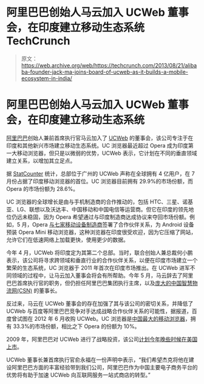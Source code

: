 # 阿里巴巴创始人马云加入 UCWeb 董事会，在印度建立移动生态系统 TechCrunch

> 原文：<https://web.archive.org/web/https://techcrunch.com/2013/08/21/alibaba-founder-jack-ma-joins-board-of-ucweb-as-it-builds-a-mobile-ecosystem-in-india/>

# 阿里巴巴创始人马云加入 UCWeb 董事会，在印度建立移动生态系统

[阿里巴巴](https://web.archive.org/web/20221006015110/https://beta.techcrunch.com/tag/alibaba/)创始人兼前首席执行官马云加入了 [UCWeb](https://web.archive.org/web/20221006015110/http://www.crunchbase.com/company/ucweb) 的董事会，该公司专注于在印度和其他新兴市场建立移动生态系统。UC 浏览器最近超过 Opera 成为印度第一大移动浏览器，但只是以微弱的优势，UCWeb 表示，它计划在不同的垂直领域建立关系，以增加其立足点。

据 [StatCounter](https://web.archive.org/web/20221006015110/http://gs.statcounter.com/?PHPSESSID=k9v7cbimuf5mnvib5shdge6af3#mobile_browser-IN-monthly-201207-201307) 统计，总部位于广州的 UCWeb 声称在全球拥有 4 亿用户，在 7 月份占据了印度移动浏览器的首位。UC 浏览器目前拥有 29.9%的市场份额，而 Opera 的市场份额为 28.6%。

UC 浏览器的全球增长是由与手机制造商的合作推动的，包括 HTC、三星、诺基亚、LG、联想以及沃达丰、中国移动和中国电信等运营商。但它在印度的领先地位仍远未稳固，因为 Opera 希望通过与印度制造商达成协议来夺回市场份额。例如，5 月，Opera [与七家移动设备制造商](https://web.archive.org/web/20221006015110/http://www.nextbigwhat.com/opera-indian-mobile-oem-tie-up-297/)签署了合作伙伴关系，为 Android 设备预装 Opera Mini 移动浏览器，这种浏览器在印度很受欢迎，因为它压缩了网站，允许它们在低速网络上加载更快，使用更少的数据。

今年 4 月，UCWeb 将印度定为其第二个总部。当时，联合创始人兼总裁何小鹏表示，该公司将寻求跨领域和垂直行业的合作伙伴关系，以便在印度市场建立一个繁荣的生态系统，UC 浏览器于 2011 年首次在印度市场推出。在 UCWeb 进军不同领域的过程中，让马云加入董事会将会有所帮助。今年 5 月，马云辞去了阿里巴巴首席执行官的职务，但仍担任阿里巴巴集团执行主席，以及[庞大的中国智慧物流网(CSN)](https://web.archive.org/web/20221006015110/https://beta.techcrunch.com/2013/05/28/alibaba-csn/) 的董事长。

反过来，马云在 UCWeb 董事会的存在加强了其与该公司的密切关系，并降低了 UCWeb 与百度等阿里巴巴竞争对手达成战略合作伙伴关系的可能性，据报道，百度曾试图在 2012 年 6 月收购 UCWeb。UC 浏览器是[中国最大的移动浏览器](https://web.archive.org/web/20221006015110/http://gs.statcounter.com/#mobile_browser-CN-monthly-201207-201307-bar)，拥有 33.3%的市场份额，相比之下 Opera 的份额为 10%。

2009 年，阿里巴巴对 UCWeb 进行了战略投资，该公司[计划今年晚些时候在美国上市](https://web.archive.org/web/20221006015110/http://www.bloomberg.com/news/2012-08-16/china-s-ucweb-targets-2013-ipo-as-mobile-browser-expands-to-u-s-.html)。

UCWeb 董事长兼首席执行官俞永福在一份声明中表示，“我们希望杰克将他在建设阿里巴巴方面的丰富经验带到我们公司，阿里巴巴作为中国主要电子商务平台的优势将有助于加速 UCWeb 向互联网服务一站式商店的转型。”